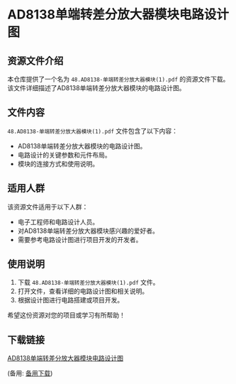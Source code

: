 # AD8138单端转差分放大器模块电路设计图

## 资源文件介绍

本仓库提供了一个名为 `48.AD8138-单端转差分放大器模块(1).pdf` 的资源文件下载。该文件详细描述了AD8138单端转差分放大器模块的电路设计图。

## 文件内容

`48.AD8138-单端转差分放大器模块(1).pdf` 文件包含了以下内容：

- AD8138单端转差分放大器模块的电路设计图。
- 电路设计的关键参数和元件布局。
- 模块的连接方式和使用说明。

## 适用人群

该资源文件适用于以下人群：

- 电子工程师和电路设计人员。
- 对AD8138单端转差分放大器模块感兴趣的爱好者。
- 需要参考电路设计图进行项目开发的开发者。

## 使用说明

1. 下载 `48.AD8138-单端转差分放大器模块(1).pdf` 文件。
2. 打开文件，查看详细的电路设计图和相关说明。
3. 根据设计图进行电路搭建或项目开发。

希望这份资源对您的项目或学习有所帮助！

## 下载链接
[AD8138单端转差分放大器模块电路设计图](https://pan.quark.cn/s/8fa3aa71ec9a) 

(备用: [备用下载](https://pan.baidu.com/s/18jmTNbP8PuKVLZEW2VQe7g?pwd=1234))
